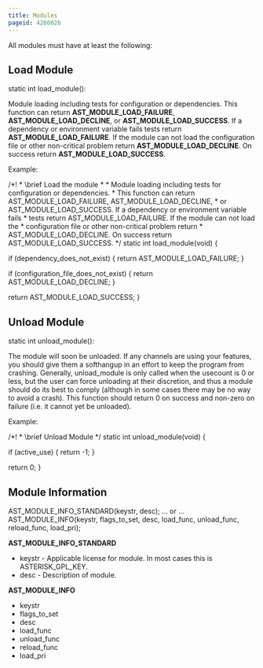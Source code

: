 ```yaml
---
title: Modules
pageid: 4260026
---
```


All modules must have at least the following:


Load Module
-----------



static int load\_module():

Module loading including tests for configuration or dependencies. This function can return **AST\_MODULE\_LOAD\_FAILURE**, **AST\_MODULE\_LOAD\_DECLINE**, or **AST\_MODULE\_LOAD\_SUCCESS**. If a dependency or environment variable fails tests return **AST\_MODULE\_LOAD\_FAILURE**. If the module can not load the configuration file or other non-critical problem return **AST\_MODULE\_LOAD\_DECLINE**. On success return **AST\_MODULE\_LOAD\_SUCCESS**.


Example:



/\*!
 \* \brief Load the module
 \*
 \* Module loading including tests for configuration or dependencies.
 \* This function can return AST\_MODULE\_LOAD\_FAILURE, AST\_MODULE\_LOAD\_DECLINE,
 \* or AST\_MODULE\_LOAD\_SUCCESS. If a dependency or environment variable fails
 \* tests return AST\_MODULE\_LOAD\_FAILURE. If the module can not load the 
 \* configuration file or other non-critical problem return 
 \* AST\_MODULE\_LOAD\_DECLINE. On success return AST\_MODULE\_LOAD\_SUCCESS.
 \*/
static int load\_module(void)
{

 if (dependency\_does\_not\_exist) {
 return AST\_MODULE\_LOAD\_FAILURE;
 }

 if (configuration\_file\_does\_not\_exist) {
 return AST\_MODULE\_LOAD\_DECLINE;
 }

 return AST\_MODULE\_LOAD\_SUCCESS;
}

Unload Module
-------------



static int unload\_module():

The module will soon be unloaded. If any channels are using your features, you should give them a softhangup in an effort to keep the program from crashing. Generally, unload\_module is only called when the usecount is 0 or less, but the user can force unloading at their discretion, and thus a module should do its best to comply (although in some cases there may be no way to avoid a crash). This function should return 0 on success and non-zero on failure (i.e. it cannot yet be unloaded).


Example:



/\*!
 \* \brief Unload Module
 \*/
static int unload\_module(void)
{

 if (active\_use) {
 return -1;
 }

 return 0;
}

Module Information
------------------



AST\_MODULE\_INFO\_STANDARD(keystr, desc);
... or ...
AST\_MODULE\_INFO(keystr, flags\_to\_set, desc, load\_func, unload\_func, reload\_func, load\_pri);

**AST\_MODULE\_INFO\_STANDARD**


* keystr - Applicable license for module. In most cases this is ASTERISK\_GPL\_KEY.
* desc - Description of module.


**AST\_MODULE\_INFO**


* keystr
* flags\_to\_set
* desc
* load\_func
* unload\_func
* reload\_func
* load\_pri


